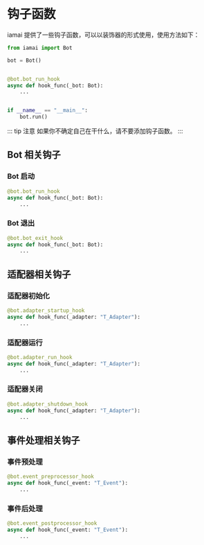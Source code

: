 # 钩子函数

iamai 提供了一些钩子函数，可以以装饰器的形式使用，使用方法如下：

```python
from iamai import Bot

bot = Bot()


@bot.bot_run_hook
async def hook_func(_bot: Bot):
    ...


if __name__ == "__main__":
    bot.run()

```

::: tip 注意
如果你不确定自己在干什么，请不要添加钩子函数。
:::

## Bot 相关钩子

### Bot 启动

```python
@bot.bot_run_hook
async def hook_func(_bot: Bot):
    ...
```

### Bot 退出

```python
@bot.bot_exit_hook
async def hook_func(_bot: Bot):
    ...
```

## 适配器相关钩子

### 适配器初始化

```python
@bot.adapter_startup_hook
async def hook_func(_adapter: "T_Adapter"):
    ...
```

### 适配器运行

```python
@bot.adapter_run_hook
async def hook_func(_adapter: "T_Adapter"):
    ...
```

### 适配器关闭

```python
@bot.adapter_shutdown_hook
async def hook_func(_adapter: "T_Adapter"):
    ...
```

## 事件处理相关钩子

### 事件预处理

```python
@bot.event_preprocessor_hook
async def hook_func(_event: "T_Event"):
    ...
```

### 事件后处理

```python
@bot.event_postprocessor_hook
async def hook_func(_event: "T_Event"):
    ...
```

